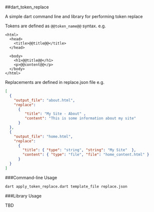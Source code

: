 ##dart_token_replace

A simple dart command line and library for performing token replace

Tokens are defined as ```@@token_name@@``` syntax. e.g.

```
<html>
  <head>
    <title>@@title@@</title>
  </head>
 
  <body>   
    <h1>@@title@@</h1>
    <p>@@content@@</p>
  </body>
</html>
```

Replacements are defined in replace.json file e.g.

```json
[
  {
    "output_file": "about.html",
    "replace": 
      {
         "title": "My Site - About" ,
         "content": "This is some information about my site" 
      }
  },
  {
    "output_file": "home.html",
    "replace": 
      {
        "title": { "type": "string", "string": "My Site"  },
        "content": { "type": "file", "file": "home_content.html" }
      }
  }
]
```

###Command-line Usage

```bash
dart apply_token_replace.dart template_file replace.json
```

###Library Usage

TBD